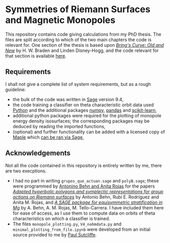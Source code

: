# Symmetries of Riemann Surfaces and Magnetic Monopoles 
This repository contains code giving calculations from my PhD thesis. The files are split according to which of the two main chapters the code is relevant for.
One section of the thesis is based upon [*Bring's Curve: Old and New*](https://arxiv.org/abs/2208.13692) by H. W. Braden and Linden Disney-Hogg, and the code relevant for that 
section is available [here](https://github.com/DisneyHogg/Brings\_Curve). 

## Requirements
I shall not give a complete list of system requirements, but as a rough guideline:
* the bulk of the code was written in [Sage](https://www.sagemath.org/) version 9.4,
* the code training a classifier on theta characteristic orbit data used [Python](https://www.python.org/) and the additional packages [numpy](https://numpy.org/), [pandas](https://pandas.pydata.org/) and [scikit-learn](https://scikit-learn.org/stable/index.html),
* additional python packages were required for the plotting of monopole energy density isosurfaces; the corresponding packages may be deduced by reading the imported functions,
* (optional) and further functionality can be added with a licensed copy of [Maple](https://www.maplesoft.com/) which [can be ran via Sage](https://doc.sagemath.org/html/en/reference/interfaces/sage/interfaces/maple.html),

## Acknowledgements
Not all the code contained in this repository is entirely written by me, there are two execptions.
* I had no part in writing `grupos_que_actuan.sage` and `polyB.sage`; these were programmed by [Antonino Behn and Anita Rojas](https://sites.google.com/a/u.uchile.cl/mat-ciencias-prof-anita-rojas/home/proyectos) for the papers [*Adapted hyperbolic polygons and symplectic representations for group actions on Riemann surfaces*](https://doi.org/10.1016/j.jpaa.2012.06.030) by Antonio Behn, Rubí E. Rodríguez and Anita M. Rojas, and [*A SAGE package for equisymmetric stratification in Mg*](https://doi.org/10.1080/10586458.2020.1763872) by A. Behn, A. M. Rojas, M. Tello-Carrera. I have included them here for ease of access, as I use them to compute data on orbits of theta characteristics on which a classifier is trained.
* The files `monopole_plotting.py`, `V4_nahmdata.py` and `minimal_plotting_from_file.ipynb` were developed from an initial source provided to me by [Paul Sutcliffe](https://www.maths.dur.ac.uk/users/p.m.sutcliffe/index.html).
